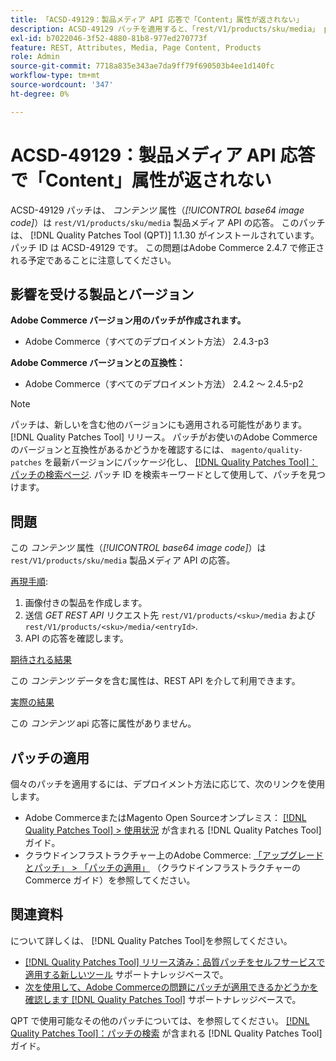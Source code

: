 ```yaml
---
title: 「ACSD-49129：製品メディア API 応答で「Content」属性が返されない」
description: ACSD-49129 パッチを適用すると、「rest/V1/products/sku/media」 product media API 応答で*content*属性（*base64 image code*）が返されないAdobe Commerceの問題が修正されます。
exl-id: b7022046-3f52-4880-81b8-977ed270773f
feature: REST, Attributes, Media, Page Content, Products
role: Admin
source-git-commit: 7718a835e343ae7da9ff79f690503b4ee1d140fc
workflow-type: tm+mt
source-wordcount: '347'
ht-degree: 0%

---
```


# ACSD-49129：製品メディア API 応答で「Content」属性が返されない

ACSD-49129 パッチは、 *コンテンツ* 属性（*[!UICONTROL base64 image code]*）は `rest/V1/products/sku/media` 製品メディア API の応答。 このパッチは、 [!DNL Quality Patches Tool (QPT)] 1.1.30 がインストールされています。 パッチ ID は ACSD-49129 です。 この問題はAdobe Commerce 2.4.7 で修正される予定であることに注意してください。

## 影響を受ける製品とバージョン

**Adobe Commerce バージョン用のパッチが作成されます。**

* Adobe Commerce（すべてのデプロイメント方法） 2.4.3-p3

**Adobe Commerce バージョンとの互換性：**

* Adobe Commerce（すべてのデプロイメント方法） 2.4.2 ～ 2.4.5-p2

>[!NOTE]
>
>パッチは、新しいを含む他のバージョンにも適用される可能性があります。 [!DNL Quality Patches Tool] リリース。 パッチがお使いのAdobe Commerceのバージョンと互換性があるかどうかを確認するには、 `magento/quality-patches` を最新バージョンにパッケージ化し、 [[!DNL Quality Patches Tool]：パッチの検索ページ](https://experienceleague.adobe.com/tools/commerce-quality-patches/index.html). パッチ ID を検索キーワードとして使用して、パッチを見つけます。

## 問題

この *コンテンツ* 属性（*[!UICONTROL base64 image code]*）は `rest/V1/products/sku/media` 製品メディア API の応答。

<u>再現手順</u>:

1. 画像付きの製品を作成します。
1. 送信 *GET REST API* リクエスト先 `rest/V1/products/<sku>/media` および `rest/V1/products/<sku>/media/<entryId>`.
1. API の応答を確認します。

<u>期待される結果</u>

この *コンテンツ* データを含む属性は、REST API を介して利用できます。

<u>実際の結果</u>

この *コンテンツ* api 応答に属性がありません。

## パッチの適用

個々のパッチを適用するには、デプロイメント方法に応じて、次のリンクを使用します。

* Adobe CommerceまたはMagento Open Sourceオンプレミス： [[!DNL Quality Patches Tool] > 使用状況](https://experienceleague.adobe.com/docs/commerce-operations/tools/quality-patches-tool/usage.html) が含まれる [!DNL Quality Patches Tool] ガイド。
* クラウドインフラストラクチャー上のAdobe Commerce: [「アップグレードとパッチ」 > 「パッチの適用」](https://experienceleague.adobe.com/docs/commerce-cloud-service/user-guide/develop/upgrade/apply-patches.html) （クラウドインフラストラクチャーのCommerce ガイド）を参照してください。

## 関連資料

について詳しくは、 [!DNL Quality Patches Tool]を参照してください。

* [[!DNL Quality Patches Tool] リリース済み：品質パッチをセルフサービスで適用する新しいツール](/help/announcements/adobe-commerce-announcements/magento-quality-patches-released-new-tool-to-self-serve-quality-patches.md) サポートナレッジベースで。
* [次を使用して、Adobe Commerceの問題にパッチが適用できるかどうかを確認します [!DNL Quality Patches Tool]](/help/support-tools/patches-available-in-qpt-tool/check-patch-for-magento-issue-with-magento-quality-patches.md) サポートナレッジベースで。

QPT で使用可能なその他のパッチについては、を参照してください。 [[!DNL Quality Patches Tool]：パッチの検索](https://experienceleague.adobe.com/tools/commerce-quality-patches/index.html) が含まれる [!DNL Quality Patches Tool] ガイド。
